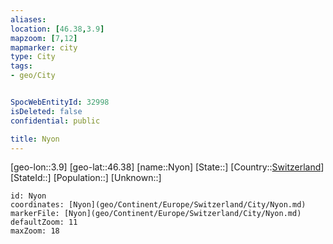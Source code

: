 ```yaml
---
aliases: 
location: [46.38,3.9]
mapzoom: [7,12] 
mapmarker: city 
type: City
tags:
- geo/City


SpocWebEntityId: 32998
isDeleted: false
confidential: public

title: Nyon
---
```

[geo-lon::3.9]
[geo-lat::46.38]
[name::Nyon]
[State::]
[Country::[Switzerland](geo/Continent/Europe/Switzerland.md)]
[StateId::]
[Population::]
[Unknown::]


```leaflet
id: Nyon
coordinates: [Nyon](geo/Continent/Europe/Switzerland/City/Nyon.md)
markerFile: [Nyon](geo/Continent/Europe/Switzerland/City/Nyon.md)
defaultZoom: 11 
maxZoom: 18
```


